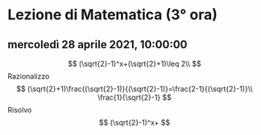 # Lezione di Matematica (3° ora)

## mercoledì 28 aprile 2021, 10:00:00
$$
(\sqrt{2}-1)^x+(\sqrt{2}+1)\leq 2\\
$$
Razionalizzo
$$
(\sqrt{2}+1)\frac{(\sqrt{2}-1)}{(\sqrt{2}-1)}=\frac{2-1}{(\sqrt{2}-1)}\\
\frac{1}{\sqrt{2}-1}
$$
Risolvo
$$
(\sqrt{2}-1)^x+
$$
<!--stackedit_data:
eyJoaXN0b3J5IjpbMTE2NDcxMTA3NSwtMTA3MDUzNTI0MF19
-->